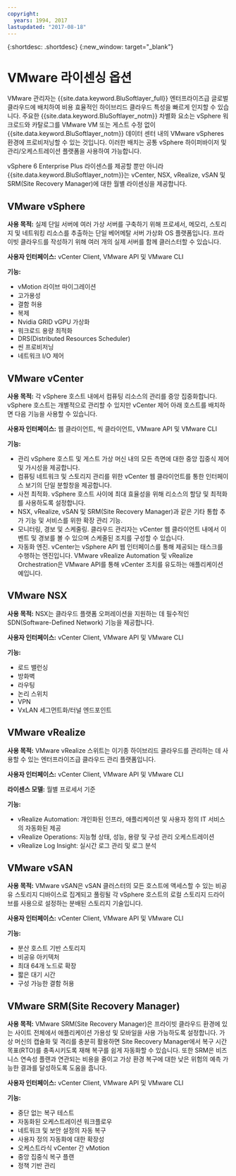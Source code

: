 ```yaml
---
copyright:
  years: 1994, 2017
lastupdated: "2017-08-18"
---
```


{:shortdesc: .shortdesc}
{:new_window: target="_blank"}

# VMware 라이센싱 옵션 

VMware 관리자는 {{site.data.keyword.BluSoftlayer_full}} 엔터프라이즈급 글로벌 클라우드에 배치하여 비용 효율적인 하이브리드 클라우드 특성을 빠르게 인지할 수 있습니다. 주요한 {{site.data.keyword.BluSoftlayer_notm}} 차별화 요소는 vSphere 워크로드와 카탈로그를 VMware VM 또는 게스트 수정 없이 {{site.data.keyword.BluSoftlayer_notm}} 데이터 센터 내의 VMware vSpheres 환경에 프로비저닝할 수 있는 것입니다. 이러한 배치는 공통 vSphere 하이퍼바이저 및 관리/오케스트레이션 플랫폼을 사용하여 가능합니다. 

vSphere 6 Enterprise Plus 라이센스를 제공할 뿐만 아니라 {{site.data.keyword.BluSoftlayer_notm}}는 vCenter, NSX, vRealize, vSAN 및 SRM(Site Recovery Manager)에 대한 월별 라이센싱을 제공합니다.

## VMware vSphere

**사용 목적:** 실제 단일 서버에 여러 가상 서버를 구축하기 위해 프로세서, 메모리, 스토리지 및 네트워킹 리소스를 추출하는 단일 베어메탈 서버 가상화 OS 플랫폼입니다. 프라이빗 클라우드를 작성하기 위해 여러 개의 실제 서버를 함께 클러스터할 수 있습니다. 

**사용자 인터페이스:** vCenter Client, VMware API 및 VMware CLI

**기능:**
* vMotion 라이브 마이그레이션
* 고가용성
* 결함 허용
* 복제
* Nvidia GRID vGPU 가상화
* 워크로드 용량 최적화
* DRS(Distributed Resources Scheduler)
* 씬 프로비저닝
* 네트워크 I/O 제어

## VMware vCenter

**사용 목적:** 각 vSphere 호스트 내에서 컴퓨팅 리소스의 관리를 중앙 집중화합니다. vSphere 호스트는 개별적으로 관리할 수 있지만 vCenter 제어 아래 호스트를 배치하면 다음 기능을 사용할 수 있습니다.

**사용자 인터페이스:** 웹 클라이언트, 씩 클라이언트, VMware API 및 VMware CLI

**기능:**
* 관리 vSphere 호스트 및 게스트 가상 머신 내의 모든 측면에 대한 중앙 집중식 제어 및 가시성을 제공합니다. 
* 컴퓨팅 네트워크 및 스토리지 관리를 위한 vCenter 웹 클라이언트를 통한 인터페이스 보기의 단일 분할창을 제공합니다.
* 사전 최적화. vSphere 호스트 사이에 최대 효율성을 위해 리소스의 할당 및 최적화를 사용하도록 설정합니다.
* NSX, vRealize, vSAN 및 SRM(Site Recovery Manager)과 같은 기타 통합 추가 기능 및 서비스를 위한 확장 관리 기능.
* 모니터링, 경보 및 스케줄링. 클라우드 관리자는 vCenter 웹 클라이언트 내에서 이벤트 및 경보를 볼 수 있으며 스케줄된 조치를 구성할 수 있습니다.
* 자동화 엔진. vCenter는 vSphere API 웹 인터페이스를 통해 제공되는 태스크를 수행하는 엔진입니다. VMware vRealize Automation 및 vRealize Orchestration은 VMware API를 통해 vCenter 조치를 유도하는 애플리케이션 예입니다.

## VMware NSX

**사용 목적:** NSX는 클라우드 플랫폼 오퍼레이션을 지원하는 데 필수적인 SDN(Software-Defined Network) 기능을 제공합니다. 

**사용자 인터페이스:** vCenter Client, VMware API 및 VMware CLI

**기능:**
* 로드 밸런싱
* 방화벽
* 라우팅
* 논리 스위치
* VPN
* VxLAN 세그먼트화/터널 엔드포인트

## VMware vRealize

**사용 목적:** VMware vRealize 스위트는 이기종 하이브리드 클라우드를 관리하는 데 사용할 수 있는 엔터프라이즈급 클라우드 관리 플랫폼입니다. 

**사용자 인터페이스:** vCenter Client, VMware API 및 VMware CLI

**라이센스 모델:** 월별 프로세서 기준

**기능:**
* vRealize Automation: 개인화된 인프라, 애플리케이션 및 사용자 정의 IT 서비스의 자동화된 제공
* vRealize Operations: 지능형 상태, 성능, 용량 및 구성 관리 오케스트레이션
* vRealize Log Insight: 실시간 로그 관리 및 로그 분석

## VMware vSAN

**사용 목적:** VMware vSAN은 vSAN 클러스터의 모든 호스트에 액세스할 수 있는 비공유 스토리지 디바이스로 집계되고 풀링될 각 vSphere 호스트의 로컬 스토리지 드라이브를 사용으로 설정하는 분배된 스토리지 기술입니다. 

**사용자 인터페이스:** vCenter Client, VMware API 및 VMware CLI

**기능:**
* 분산 호스트 기반 스토리지
* 비공유 아키텍처
* 최대 64개 노드로 확장
* 짧은 대기 시간
* 구성 가능한 결함 허용

## VMware SRM(Site Recovery Manager)

**사용 목적:** VMware SRM(Site Recovery Manager)은 프라이빗 클라우드 환경에 있는 사이트 전체에서 애플리케이션 가용성 및 모바일을 사용 가능하도록 설정합니다. 가상 머신의 캡슐화 및 격리를 충분히 활용하면 Site Recovery Manager에서 복구 시간 목표(RTO)를 충족시키도록 재해 복구를 쉽게 자동화할 수 있습니다. 또한 SRM은 비즈니스 연속성 플랜과 연관되는 비용을 줄이고 가상 환경 복구에 대한 낮은 위험의 예측 가능한 결과를 달성하도록 도움을 줍니다. 

**사용자 인터페이스:** vCenter Client, VMware API 및 VMware CLI

**기능:**
* 중단 없는 복구 테스트
* 자동화된 오케스트레이션 워크플로우
* 네트워크 및 보안 설정의 자동 복구
* 사용자 정의 자동화에 대한 확장성
* 오케스트라식 vCenter 간 vMotion
* 중앙 집중식 복구 플랜
* 정책 기반 관리
